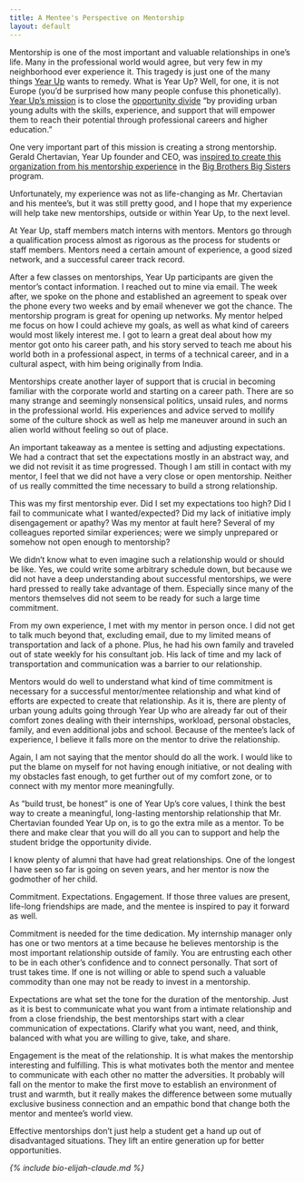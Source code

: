 ```yaml
---
title: A Mentee's Perspective on Mentorship
layout: default
---
```


Mentorship is one of the most important and valuable relationships in one’s life. Many in the professional world would agree, but very few in my neighborhood ever experience it. This tragedy is just one of the many things [Year Up](http://www.yearup.org) wants to remedy. What is Year Up? Well, for one, it is not Europe (you’d be surprised how many people confuse this phonetically). [Year Up’s mission](http://www.yearup.org/about-us/) is to close the [opportunity divide](https://www.youtube.com/watch?v=sZiPqqYmxdo) “by providing urban young adults with the skills, experience, and support that will empower them to reach their potential through professional careers and higher education.” 

One very important part of this mission is creating a strong mentorship. Gerald Chertavian, Year Up founder and CEO, was [inspired to create this organization from his mentorship experience](https://www.youtube.com/watch?v=sZiPqqYmxdo) in the [Big Brothers Big Sisters](http://www.bbbs.org/site/c.9iILI3NGKhK6F/b.5962335/k.BE16/Home.htm) program. 

Unfortunately, my experience was not as life-changing as Mr. Chertavian and his mentee’s, but it was still pretty good, and I hope that my experience will help take new mentorships, outside or within Year Up, to the next level.

At Year Up, staff members match interns with mentors. Mentors go through a qualification process almost as rigorous as the process for students or staff members. Mentors need a certain amount of experience, a good sized network, and a successful career track record.

After a few classes on mentorships, Year Up participants are given the mentor’s contact information. I reached out to mine via email. The week after, we spoke on the phone and established an agreement to speak over the phone every two weeks and by email whenever we got the chance. The mentorship program is great for opening up networks. My mentor helped me focus on how I could achieve my goals, as well as what kind of careers would most likely interest me. I got to learn a great deal about how my mentor got onto his career path, and his story served to teach me about his world both in a professional aspect, in terms of a technical career, and in a cultural aspect, with him being originally from India.

Mentorships create another layer of support that is crucial in becoming familiar with the corporate world and starting on a career path. There are so many strange and seemingly nonsensical politics, unsaid rules, and norms in the professional world. His experiences and advice served to mollify some of the culture shock as well as help me maneuver around in such an alien world without feeling so out of place.

An important takeaway as a mentee is setting and adjusting expectations. We had a contract that set the expectations mostly in an abstract way, and we did not revisit it as time progressed. Though I am still in contact with my mentor, I feel that we did not have a very close or open mentorship. Neither of us really committed the time necessary to build a strong relationship.

This was my first mentorship ever. Did I set my expectations too high? Did I fail to communicate what I wanted/expected? Did my lack of initiative imply disengagement or apathy? Was my mentor at fault here? Several of my colleagues reported similar experiences;  were we simply unprepared or somehow not open enough to mentorship?

We didn’t know what to even imagine such a relationship would or should be like. Yes, we could write some arbitrary schedule down, but because we did not have a deep understanding about successful mentorships, we were hard pressed to really take advantage of them. Especially since many of the mentors themselves did not seem to be ready for such a large time commitment. 

From my own experience, I met with my mentor in person once. I did not get to talk much beyond that, excluding email, due to my limited means of transportation and lack of a phone. Plus, he had his own family and traveled out of state weekly for his consultant job. His lack of time and my lack of transportation and communication was a barrier to our relationship.

Mentors would do well to understand what kind of time commitment is necessary for a successful mentor/mentee relationship and what kind of efforts are expected to create that relationship. As it is, there are plenty of urban young adults going through Year Up who are already far out of their comfort zones dealing with their internships, workload, personal obstacles, family, and even additional jobs and school. Because of the mentee’s lack of experience, I believe it falls more on the mentor to drive the relationship.

Again, I am not saying that  the mentor should do all the work. I would like to put the blame on myself for not having enough initiative, or not dealing with my obstacles fast enough, to get further out of my comfort zone, or to connect with my mentor more meaningfully.

As “build trust, be honest” is one of Year Up’s core values, I think the best way to create a meaningful, long-lasting mentorship relationship that Mr. Chertavian founded Year Up on, is to go the extra mile as a mentor. To be there and make clear that you will do all you can to support and help the student bridge the opportunity divide. 

I know plenty of alumni that have had great relationships. One of the longest I have seen so far is going on seven years, and her mentor is now the godmother of her child. 

Commitment. Expectations. Engagement. If those three values are present, life-long friendships are made, and the mentee is inspired to pay it forward as well.

Commitment is needed for the time dedication. My internship manager only has one or two mentors at a time because he believes mentorship is the most important relationship outside of family. You are entrusting each other to be in each other’s confidence and to connect personally. That sort of trust takes time. If one is not willing or able to spend such a valuable commodity than one may not be ready to invest in a mentorship.

Expectations are what set the tone for the duration of the mentorship. Just as it is best to communicate what you want from a intimate relationship and from a close friendship, the best mentorships start with a clear communication of expectations. Clarify what you want, need, and think, balanced with what you are willing to give, take, and share.

Engagement is the meat of the relationship. It is what makes the mentorship interesting and fulfilling. This is what motivates both the mentor and mentee to communicate with each other no matter the adversities. It probably will fall on the mentor to make the first move to establish an environment of trust and warmth, but it really makes the difference between some mutually exclusive business connection and an empathic bond that change both the mentor and mentee’s world view.

Effective mentorships don’t just help a student get a hand up out of disadvantaged situations. They lift an entire generation up for better opportunities.

*{% include bio-elijah-claude.md %}*
